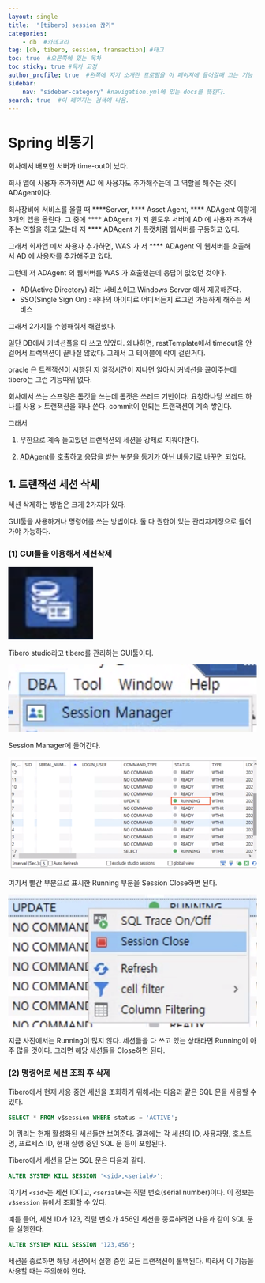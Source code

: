 ```yaml
---
layout: single
title:  "[tibero] session 끊기"
categories: 
    - db  #카테고리
tag: [db, tibero, session, transaction] #태그
toc: true  #오른쪽에 있는 목차
toc_sticky: true #목차 고정
author_profile: true  #왼쪽에 자기 소개란 프로필을 이 페이지에 들어갈때 끄는 기능
sidebar:
    nav: "sidebar-category" #navigation.yml에 있는 docs를 뜻한다.
search: true  #이 페이지는 검색에 나옴.
---
```


# Spring 비동기

회사에서 배포한 서버가 time-out이 났다. 

회사 앱에 사용자 추가하면 AD 에 사용자도 추가해주는데 그 역할을 해주는 것이 ADAgent이다. 

회사장비에 서비스를 올릴 때 ****Server, **** Asset Agent, **** ADAgent 이렇게 3개의 앱을 올린다. 그 중에 **** ADAgent 가 저 윈도우 서버에 AD 에 사용자 추가해주는 역할을 하고 있는데 저 **** ADAgent 가 톰캣처럼 웹서버를 구동하고 있다. 

그래서 회사앱 에서 사용자 추가하면, WAS 가 저 **** ADAgent 의 웹서버를 호출해서 AD 에 사용자를 추가해주고 있다. 

그런데 저 ADAgent 의 웹서버를 WAS 가 호출했는데 응답이 없었던 것이다. 

- AD(Active Directory) 라는 서비스이고 Windows Server 에서 제공해준다.
- SSO(Single Sign On) : 하나의 아이디로 어디서든지 로그인 가능하게 해주는 서비스

그래서 2가지를 수행해줘서 해결했다.

일단 DB에서 커넥션풀을 다 쓰고 있었다. 왜냐하면, restTemplate에서 timeout을 안걸어서 트랙잭션이 끝나질 않았다. 그래서 그 테이블에 락이 걸린거다. 

oracle 은 트랜잭션이 시행된 지 일정시간이 지나면 알아서 커넥션을 끊어주는데 tibero는 그런 기능따위 없다.

회사에서 쓰는 스프링은 톰캣을 쓰는데 톰캣은 쓰레드 기반이다. 요청하나당 쓰레드 하나를 사용 > 트랜잭션을 하나 쓴다. commit이 안되는 트랜잭션이 계속 쌓인다.

그래서 

1. 무한으로 계속 돌고있던 트랜잭션의 세션을 강제로 지워야한다.

2. [ADAgent를 호출하고 응답을 받는 부분을 동기가 아닌 비동기로 바꾸면 되었다.](https://woolfiekim.github.io/spring/springevent/)


## 1. 트랜잭션 세션 삭세

세션 삭제하는 방법은 크게 2가지가 있다. 

GUI툴을 사용하거나 명령어를 쓰는 방법이다. 둘 다 권한이 있는 관리자계정으로 들어가야 가능하다.

### (1) GUI툴을 이용해서 세션삭제

![tiberoGUI](/assets/images/2023-02-24/tiberoGUI.png)

Tibero studio라고 tibero를 관리하는 GUI툴이다.

![sessionManager](/assets/images/2023-02-24/sessionManager.png)

Session Manager에 들어간다.

![Untitled](/assets/images/2023-02-24/list.png)

여기서 빨간 부분으로 표시한 Running 부분을 Session Close하면 된다.

![Untitled](/assets/images/2023-02-24/sessionClose.png)

지금 사진에서는 Running이 많지 않다. 세션들을 다 쓰고 있는 상태라면 Running이 아주 많을 것이다. 그러면 해당 세션들을 Close하면 된다.

### (2) 명령어로 세션 조회 후 삭제

Tibero에서 현재 사용 중인 세션을 조회하기 위해서는 다음과 같은 SQL 문을 사용할 수 있다.

```sql
SELECT * FROM v$session WHERE status = 'ACTIVE';
```

이 쿼리는 현재 활성화된 세션들만 보여준다. 결과에는 각 세션의 ID, 사용자명, 호스트명, 프로세스 ID, 현재 실행 중인 SQL 문 등이 포함된다.

Tibero에서 세션을 닫는 SQL 문은 다음과 같다.

```sql
ALTER SYSTEM KILL SESSION '<sid>,<serial#>';
```

여기서 `<sid>`는 세션 ID이고, `<serial#>`는 직렬 번호(serial number)이다. 이 정보는 `v$session`
 뷰에서 조회할 수 있다.

예를 들어, 세션 ID가 123, 직렬 번호가 456인 세션을 종료하려면 다음과 같이 SQL 문을 실행한다.

```sql
ALTER SYSTEM KILL SESSION '123,456';
```

세션을 종료하면 해당 세션에서 실행 중인 모든 트랜잭션이 롤백된다. 따라서 이 기능을 사용할 때는 주의해야 한다.